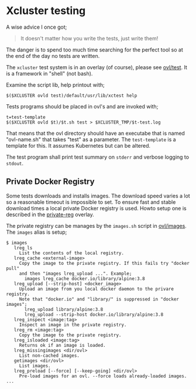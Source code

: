 # Xcluster testing

A wise advice I once got;

> It doesn't matter how you write the tests, just write them!

The danger is to spend too much time searching for the perfect tool so
at the end of the day no tests are written.

The `xcluster` test system is in an overlay (of course), please see
[ovl/test](../ovl/test). It is a framework in "shell" (not bash).

Examine the script lib, help printout with;
```
$($XCLUSTER ovld test)/default/usr/lib/xctest help
```

Tests programs should be placed in ovl's and are invoked with;

```
t=test-template
$($XCLUSTER ovld $t)/$t.sh test > $XCLUSTER_TMP/$t-test.log
```

That means that the ovl directory should have an executabe that is
named "ovl-name.sh" that takes "test" as a parameter. The
`test-template` is a template for this. It assumes Kubernetes but can
be altered.

The test program shall print test summary on `stderr` and verbose
logging to `stdout`.


## Private Docker Registry

Some tests downloads and installs images. The download speed varies a
lot so a reasonable timeout is impossible to set. To ensure fast and
stable download times a local private Docker registry is used. Howto
setup one is described in the [private-reg](../ovl/private-reg/README.md)
overlay.

The private registry can be manages by the `images.sh` script in
[ovl/images](../ovl/images). The `images` alias is setup;

```
$ images
   lreg_ls
     List the contents of the local registry.
   lreg_cache <external-image>
     Copy the image to the private registry. If this fails try "docker pull"
     and then "images lreg_upload ...". Example;
       images lreg_cache docker.io/library/alpine:3.8
   lreg_upload [--strip-host] <docker_image>
     Upload an image from you local docker daemon to the privare registry.
     Note that "docker.io" and "library/" is suppressed in "docker images";
       lreg_upload library/alpine:3.8
       lreg_upload --strip-host docker.io/library/alpine:3.8
   lreg_inspect <image:tag>
     Inspect an image in the private registry.
   lreg_rm <image:tag>
     Copy the image to the private registry.
   lreg_isloaded <image:tag>
     Returns ok if an image is loaded.
   lreg_missingimages <dir/ovl>
     List non-cached images.
   getimages <dir/ovl>
     List images.
   lreg_preload [--force] [--keep-going] <dir/ovl>
     Pre-load images for an ovl. --force loads already-loaded images.
...
```

